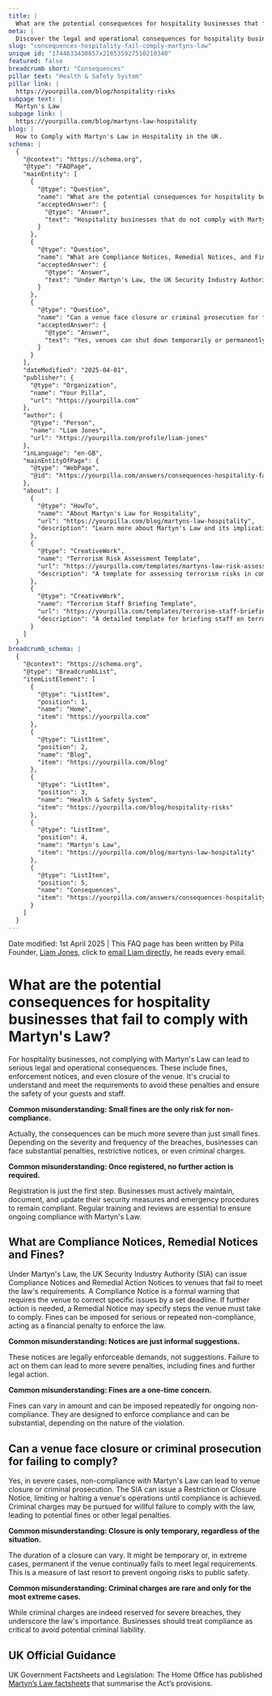 ```yaml
---
title: |
  What are the potential consequences for hospitality businesses that fail to comply with Martyn's Law?
meta: |
  Discover the legal and operational consequences for hospitality businesses failing to comply with Martyn's Law, including fines, notices, and potential closure.
slug: "consequences-hospitality-fail-comply-martyns-law"
unique id: "1744633430857x216535927510210340"
featured: false
breadcrumb short: "Consequences"
pillar text: "Health & Safety System"
pillar link: |
  https://yourpilla.com/blog/hospitality-risks
subpage text: |
  Martyn's Law
subpage link: |
  https://yourpilla.com/blog/martyns-law-hospitality
blog: |
  How to Comply with Martyn's Law in Hospitality in the UK.
schema: |
  {
    "@context": "https://schema.org",
    "@type": "FAQPage",
    "mainEntity": [
      {
        "@type": "Question",
        "name": "What are the potential consequences for hospitality businesses that fail to comply with Martyn's Law?",
        "acceptedAnswer": {
          "@type": "Answer",
          "text": "Hospitality businesses that do not comply with Martyn's Law can face stiff penalties including fines, enforcement notices, and possible closure. Understanding and adhering to the regulations is crucial to avoid these significant legal and operational repercussions, ensuring the safety of both guests and staff. Ignoring these requirements can lead to substantial penalties and criminal charges, underlining the importance of maintaining up-to-date security measures and comprehensive training."
        }
      },
      {
        "@type": "Question",
        "name": "What are Compliance Notices, Remedial Notices, and Fines under Martyn's Law?",
        "acceptedAnswer": {
          "@type": "Answer",
          "text": "Under Martyn's Law, the UK Security Industry Authority (SIA) can issue Compliance Notices as formal warnings to correct specific issues by a deadline. Remedial Action Notices may then impose further steps for compliance if initial notices are not met. Fines serve as financial penalties for serious or repeated non-compliance. These notices and fines are legal tools meant to enforce compliance, and not addressing them can lead to increased penalties."
        }
      },
      {
        "@type": "Question",
        "name": "Can a venue face closure or criminal prosecution for failing to comply with Martyn's Law?",
        "acceptedAnswer": {
          "@type": "Answer",
          "text": "Yes, venues can shut down temporarily or permanently or even face criminal prosecution for severe non-compliance with Martyn's Law. The severity of the legal outcome, like closure or prosecution, underscores the imperative of compliance to curb significant public safety risks."
        }
      }
    ],
    "dateModified": "2025-04-01",
    "publisher": {
      "@type": "Organization",
      "name": "Your Pilla",
      "url": "https://yourpilla.com"
    },
    "author": {
      "@type": "Person",
      "name": "Liam Jones",
      "url": "https://yourpilla.com/profile/liam-jones"
    },
    "inLanguage": "en-GB",
    "mainEntityOfPage": {
      "@type": "WebPage",
      "@id": "https://yourpilla.com/answers/consequences-hospitality-fail-comply-martyns-law"
    },
    "about": [
      {
        "@type": "HowTo",
        "name": "About Martyn's Law for Hospitality",
        "url": "https://yourpilla.com/blog/martyns-law-hospitality",
        "description": "Learn more about Martyn's Law and its implications for hospitality businesses to ensure compliance and security."
      },
      {
        "@type": "CreativeWork",
        "name": "Terrorism Risk Assessment Template",
        "url": "https://yourpilla.com/templates/martyns-law-risk-assessment",
        "description": "A template for assessing terrorism risks in compliance with Martyn’s Law, essential for hospitality venues."
      },
      {
        "@type": "CreativeWork",
        "name": "Terrorism Staff Briefing Template",
        "url": "https://yourpilla.com/templates/terrorism-staff-briefing",
        "description": "A detailed template for briefing staff on terrorism precautions and measures as mandated by Martyn's Law."
      }
    ]
  }
breadcrumb_schema: |
  {
    "@context": "https://schema.org",
    "@type": "BreadcrumbList",
    "itemListElement": [
      {
        "@type": "ListItem",
        "position": 1,
        "name": "Home",
        "item": "https://yourpilla.com"
      },
      {
        "@type": "ListItem",
        "position": 2,
        "name": "Blog",
        "item": "https://yourpilla.com/blog"
      },
      {
        "@type": "ListItem",
        "position": 3,
        "name": "Health & Safety System",
        "item": "https://yourpilla.com/blog/hospitality-risks"
      },
      {
        "@type": "ListItem",
        "position": 4,
        "name": "Martyn's Law",
        "item": "https://yourpilla.com/blog/martyns-law-hospitality"
      },
      {
        "@type": "ListItem",
        "position": 5,
        "name": "Consequences",
        "item": "https://yourpilla.com/answers/consequences-hospitality-fail-comply-martyns-law"
      }
    ]
  }
---
```


Date modified: 1st April 2025 | This FAQ page has been written by Pilla Founder, [Liam Jones](https://yourpilla.com/profile/liam-jones), click to [email Liam directly](https://mailto:liam@yourpilla.com), he reads every email.

# What are the potential consequences for hospitality businesses that fail to comply with Martyn's Law?

For hospitality businesses, not complying with Martyn's Law can lead to serious legal and operational consequences. These include fines, enforcement notices, and even closure of the venue. It's crucial to understand and meet the requirements to avoid these penalties and ensure the safety of your guests and staff.

**Common misunderstanding: Small fines are the only risk for non-compliance.**

Actually, the consequences can be much more severe than just small fines. Depending on the severity and frequency of the breaches, businesses can face substantial penalties, restrictive notices, or even criminal charges.

**Common misunderstanding: Once registered, no further action is required.**

Registration is just the first step. Businesses must actively maintain, document, and update their security measures and emergency procedures to remain compliant. Regular training and reviews are essential to ensure ongoing compliance with Martyn's Law.

## What are Compliance Notices, Remedial Notices and Fines?

Under Martyn's Law, the UK Security Industry Authority (SIA) can issue Compliance Notices and Remedial Action Notices to venues that fail to meet the law's requirements. A Compliance Notice is a formal warning that requires the venue to correct specific issues by a set deadline. If further action is needed, a Remedial Notice may specify steps the venue must take to comply. Fines can be imposed for serious or repeated non-compliance, acting as a financial penalty to enforce the law.

**Common misunderstanding: Notices are just informal suggestions.**

These notices are legally enforceable demands, not suggestions. Failure to act on them can lead to more severe penalties, including fines and further legal action.

**Common misunderstanding: Fines are a one-time concern.**

Fines can vary in amount and can be imposed repeatedly for ongoing non-compliance. They are designed to enforce compliance and can be substantial, depending on the nature of the violation.

## Can a venue face closure or criminal prosecution for failing to comply?

Yes, in severe cases, non-compliance with Martyn's Law can lead to venue closure or criminal prosecution. The SIA can issue a Restriction or Closure Notice, limiting or halting a venue's operations until compliance is achieved. Criminal charges may be pursued for willful failure to comply with the law, leading to potential fines or other legal penalties.

**Common misunderstanding: Closure is only temporary, regardless of the situation.**

The duration of a closure can vary. It might be temporary or, in extreme cases, permanent if the venue continually fails to meet legal requirements. This is a measure of last resort to prevent ongoing risks to public safety.

**Common misunderstanding: Criminal charges are rare and only for the most extreme cases.**

While criminal charges are indeed reserved for severe breaches, they underscore the law's importance. Businesses should treat compliance as critical to avoid potential criminal liability.

## UK Official Guidance

UK Government Factsheets and Legislation: The Home Office has published [Martyn’s Law factsheets](https://homeofficemedia.blog.gov.uk/2023/12/06/martyns-law-factsheets/) that summarise the Act’s provisions.